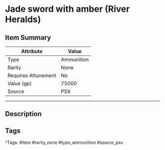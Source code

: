 # Jade sword with amber (River Heralds)

## Item Summary

| Attribute            | Value                        |
|----------------------|------------------------------|
| Type                 | Ammunition |
| Rarity               | None             |
| Requires Attunement  | No                |
| Value (gp)           | 75000    |
| Source               | PSX |

---

## Description



## Tags

^Tags: #item #rarity_none #type_ammunition #source_psx